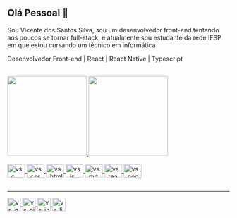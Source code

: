 ## Olá Pessoal 👋

Sou Vicente dos Santos Silva, sou um desenvolvedor front-end tentando aos poucos se tornar full-stack, e atualmente sou estudante da rede IFSP em que estou cursando um técnico em informática

Desenvolvedor Front-end | React | React Native | Typescript


<div>
	<br />
	<a href="https://beacons.ai/santosvicente">
	<img height="180em" src="https://github-readme-stats.vercel.app/api?username=SantosVicente&show_icons=true&count_private=true&theme=tokyonight&hide=prs" />
	<img height="180em" src="https://github-readme-stats.vercel.app/api/top-langs/?username=SantosVicente&layout=compact&langs_count=16&theme=tokyonight&https://github.com/SantosVicente/github-readme-stats" />
</div>
	
<br />
	
<div>
	<img align="center" alt="vs_c" height="30" width="40" src="https://cdn.jsdelivr.net/gh/devicons/devicon/icons/c/c-original.svg" />    	
	<img align="center" alt="vs_css" height="30" width="40" src="https://cdn.jsdelivr.net/gh/devicons/devicon/icons/css3/css3-original.svg" />
        <img align="center" alt="vs_html" height="30" width="40" src="https://cdn.jsdelivr.net/gh/devicons/devicon/icons/html5/html5-original.svg" />
        <img align="center" alt="vs_js" height="30" width="40" src="https://cdn.jsdelivr.net/gh/devicons/devicon/icons/javascript/javascript-original.svg" />
        <img align="center" alt="vs_python" height="30" width="40" src="https://cdn.jsdelivr.net/gh/devicons/devicon/icons/python/python-original.svg" />
        <img align="center" alt="vs_react" height="30" width="40" src="https://cdn.jsdelivr.net/gh/devicons/devicon/icons/react/react-original.svg" />
	<img align="center" alt="vs_nodejs" height="30" width="40" src="https://cdn.jsdelivr.net/gh/devicons/devicon/icons/nodejs/nodejs-original.svg" />
</div>

<br />
<hr />

	
<div>
	<a href="mailto:santos.vicente@aluno.ifsp.edu.br" target="_blank">
		<img align="center" alt="vs_gmail" height="30" src="https://img.shields.io/badge/Gmail-D14836?style=for-the-badge&logo=gmail&logoColor=white" />
	</a>
	<a href="https://gitlab.com/SantosVicente" target="_blank">
		<img align="center" alt="vs_gitlab" height="30" src="https://img.shields.io/badge/GitLab-330F63?style=for-the-badge&logo=gitlab&logoColor=white" />
	</a>
	<a href="https://www.instagram.com/santos.vicente.js_/" target="_blank">
		<img align="center" alt="vs_insta" height="30" src="https://img.shields.io/badge/Instagram-E4405F?style=for-the-badge&logo=instagram&logoColor=white" />
	</a>
	<a href="https://www.linkedin.com/in/santosvicente2302/" target="_blank">
		<img align="center" alt="vs_linke" height="30" src="https://img.shields.io/badge/LinkedIn-0077B5?style=for-the-badge&logo=linkedin&logoColor=white" />
	</a>
</div>
